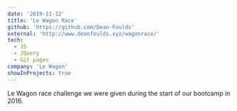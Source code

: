 ```yaml
---
date: '2019-11-12'
title: 'Le Wagon Race'
github: 'https://github.com/Dean-Foulds'
external: 'http://www.deanfoulds.xyz/wagonrace/'
tech:
  - JS
  - JQuery
  - Git pages
company: 'Le Wagon'
showInProjects: true
---
```


Le Wagon race challenge we were given during the start of our bootcamp in 2016.
